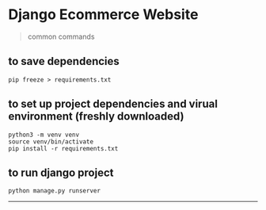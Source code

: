 # Django Ecommerce Website

> common commands

## to save dependencies

```
pip freeze > requirements.txt
```

## to set up project dependencies and virual environment (freshly downloaded)

```
python3 -m venv venv
source venv/bin/activate
pip install -r requirements.txt
```

## to run django project

```
python manage.py runserver
```

---
